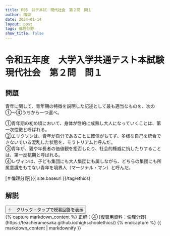 ```yaml
---
title: R05　共テ本試　現代社会　第２問　問１
author: 雨坂
date: 2024-01-14
layout: post
tags: 倫理分野
show_title: false
---
```

  
# 令和五年度　大学入学共通テスト本試験　現代社会　第２問　問１  
  
## 問題  
青年に関して、青年期の特徴を説明した記述として最も適当なものを、次の①〜④うちから一つ選べ。  
  
①青年期の初め頃において、身体が性的に成熟し大人になっていくことは、第一次性徴と呼ばれる。  
②エリクソンは、青年が自分であることに確信がもてず、多様な自己を統合できないでいる混乱した状態を、モラトリアムと呼んだ。  
③青年が、親や年長者の価値観を拒否したり、社会的権威に抗したりすることは、第一反抗期と呼ばれる。  
④レヴィンは、子ども集団にも大人集団にも属しながら、どちらの集団にも所属意識をもてない青年を境界人（マージナル・マン）と呼んだ。  
  
[＃倫理分野]({{ site.baseurl }}/tag/ethics)  
  
## 解説  
<div class="collapsible">
  <button class="collapsible-button">＋　クリック・タップで模範回答を表示</button>
  <div class="collapsible-content">
    {% capture markdown_content %}
正解：④  
[復習用資料：倫理分野](https://teacheramesaka.github.io/highschoolethics/)  
    {% endcapture %}
    {{ markdown_content | markdownify }}
  </div>
</div>